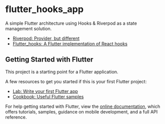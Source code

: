# flutter_hooks_app

A simple Flutter architecture using Hooks & Riverpod as a state management solution.

- [Riverpod: Provider, but different](https://riverpod.dev/)
- [Flutter_hooks: A Flutter implementation of React hooks](https://pub.dev/packages/flutter_hooks/)

## Getting Started with Flutter

This project is a starting point for a Flutter application.

A few resources to get you started if this is your first Flutter project:

- [Lab: Write your first Flutter app](https://flutter.dev/docs/get-started/codelab)
- [Cookbook: Useful Flutter samples](https://flutter.dev/docs/cookbook)

For help getting started with Flutter, view the
[online documentation](https://flutter.dev/docs), which offers tutorials,
samples, guidance on mobile development, and a full API reference.
